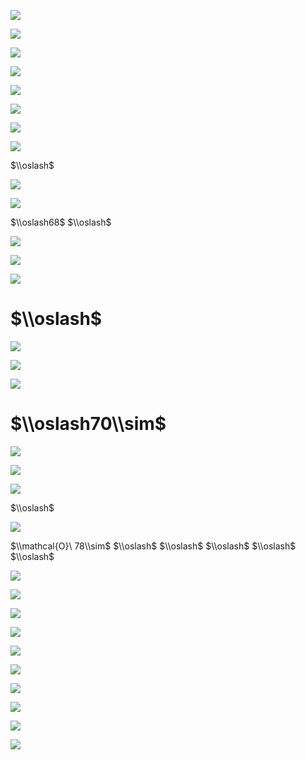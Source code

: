 ![](https://www.nta.go.jp/tmp/d81d4263-9ddf-458c-aa2d-677bbba13c26/images/6412c9eca06ecfb6f8b4c2b5b5662c715747e87cd8c01e287ad58e39c0d89d7f.jpg)

![](https://www.nta.go.jp/tmp/d81d4263-9ddf-458c-aa2d-677bbba13c26/images/d1ef3537128264ac9c295ec23f23af7ec6a27c9f9960cb0598f8a650ab58632d.jpg)

![](https://www.nta.go.jp/tmp/d81d4263-9ddf-458c-aa2d-677bbba13c26/images/fc29c0ae7ec34a27e75c5abe5f0f17329656475d1827fad377f70cb60de728d1.jpg)

![](https://www.nta.go.jp/tmp/d81d4263-9ddf-458c-aa2d-677bbba13c26/images/cdfcd9335f008af16f34c2c953428820683bc17b0fad301a84d7ac4d70489125.jpg)

![](https://www.nta.go.jp/tmp/d81d4263-9ddf-458c-aa2d-677bbba13c26/images/018f1da7379fbb954631ddfb969cb17819d37f6aec95cf00a8c2291726df4f92.jpg)

![](https://www.nta.go.jp/tmp/d81d4263-9ddf-458c-aa2d-677bbba13c26/images/a54727bfc1055028c1528f05264a3bf22a943d49012fdbab346894df34564794.jpg)

![](https://www.nta.go.jp/tmp/d81d4263-9ddf-458c-aa2d-677bbba13c26/images/d76c7c52a88ac01f2d0a28d455290c194394224d49e123bff17ae3b800cffaac.jpg)

![](https://www.nta.go.jp/tmp/d81d4263-9ddf-458c-aa2d-677bbba13c26/images/cf892418dd5cbade69385b7b51fb1a3b316aa71b4085f809c6cec1152bb81bb4.jpg)

$\\oslash$

![](https://www.nta.go.jp/tmp/d81d4263-9ddf-458c-aa2d-677bbba13c26/images/7e9c5e9193155598836e43bd89688131be7078515f5b04cfb3ec0b1e9e5d6b03.jpg)

![](https://www.nta.go.jp/tmp/d81d4263-9ddf-458c-aa2d-677bbba13c26/images/e615cae8e9fe75e97e6871cb6de7947c168e96d10ace1a0bdc84b45277743633.jpg)

$\\oslash68$ $\\oslash$

![](https://www.nta.go.jp/tmp/d81d4263-9ddf-458c-aa2d-677bbba13c26/images/8c02e7c8290c356b921c909a69dfb0c543b605edf2056115040bee637fca53a2.jpg)

![](https://www.nta.go.jp/tmp/d81d4263-9ddf-458c-aa2d-677bbba13c26/images/7bf75e1ff3394e129393e22300494a8a52bb77a728d8ff6c8ad48fc958b4e8da.jpg)

![](https://www.nta.go.jp/tmp/d81d4263-9ddf-458c-aa2d-677bbba13c26/images/9853d976a8fc2a1227ae54fe326c0e380d69619ffe381c48a010174d61704f85.jpg)

# $\\oslash$

![](https://www.nta.go.jp/tmp/d81d4263-9ddf-458c-aa2d-677bbba13c26/images/cb50a4c68026ba7b99fd47d0506e45a0aef8e25a7cf1d897b812a67114318091.jpg)

![](https://www.nta.go.jp/tmp/d81d4263-9ddf-458c-aa2d-677bbba13c26/images/1834aa9b294ff4985a6068efe1a350f2764f309149e8ea1c85708e0bae50f816.jpg)

![](https://www.nta.go.jp/tmp/d81d4263-9ddf-458c-aa2d-677bbba13c26/images/579e805353a0b7a4a93c9eeae42357b1488a85696c356d2b5fa6608746040b1b.jpg)

# $\\oslash70\\sim$

![](https://www.nta.go.jp/tmp/d81d4263-9ddf-458c-aa2d-677bbba13c26/images/455e9987dd6e7b8e573ae379b94f9114ae531f25fce97475104c62d18afffb9a.jpg)

![](https://www.nta.go.jp/tmp/d81d4263-9ddf-458c-aa2d-677bbba13c26/images/7e4f2e92dac29462c3f245fb4305969e7fdffd403bd20098e9893db331cddbdc.jpg)

![](https://www.nta.go.jp/tmp/d81d4263-9ddf-458c-aa2d-677bbba13c26/images/5fa87be1d5f8e3c12eb14ce5a14844bcee9e7fe26d27664c9aee4042a77b7ce3.jpg)

$\\oslash$

![](https://www.nta.go.jp/tmp/d81d4263-9ddf-458c-aa2d-677bbba13c26/images/f8ede2c0286ed0cc48474fb615ec3004850956c874fcfb6522a5496f9da4686b.jpg)

$\\mathcal{O}\ 78\\sim$ $\\oslash$ $\\oslash$ $\\oslash$ $\\oslash$ $\\oslash$

![](https://www.nta.go.jp/tmp/d81d4263-9ddf-458c-aa2d-677bbba13c26/images/437629499b4fd863eb3fcf2e07e03908a9ff11115e81a09f5ca982365032cad4.jpg)

![](https://www.nta.go.jp/tmp/d81d4263-9ddf-458c-aa2d-677bbba13c26/images/095f2d07d45a572602648267ee0968d397027049a774c808a7d294b0c168962a.jpg)

![](https://www.nta.go.jp/tmp/d81d4263-9ddf-458c-aa2d-677bbba13c26/images/b112b41a60a3df1d64ac07cc2716123e41a777026bb8f8a3413be00ebc23b465.jpg)

![](https://www.nta.go.jp/tmp/d81d4263-9ddf-458c-aa2d-677bbba13c26/images/789bfc74135b2cd4098e5d77f8c779f6bc9a4dc83de5c8fbc6a76b6dfc23ebd6.jpg)

![](https://www.nta.go.jp/tmp/d81d4263-9ddf-458c-aa2d-677bbba13c26/images/e3c0ea5d1f3376c6a30b0f2e98034f7c5f0af6adf7c7c06d6b74a62eaa44f72b.jpg)

![](https://www.nta.go.jp/tmp/d81d4263-9ddf-458c-aa2d-677bbba13c26/images/d19b43542a761ab6b5137d965fc0c6565f48b0435ba00305ede5a5d73a5c1089.jpg)

![](https://www.nta.go.jp/tmp/d81d4263-9ddf-458c-aa2d-677bbba13c26/images/de5f395800cf64df63af180b75c7926cdde277efed56305041d42eb74f19e0f8.jpg)

![](https://www.nta.go.jp/tmp/d81d4263-9ddf-458c-aa2d-677bbba13c26/images/d90fcdb4eb68098411b5a78e05a373692dd2aac1486ad6a620066c8c541e82b1.jpg)

![](https://www.nta.go.jp/tmp/d81d4263-9ddf-458c-aa2d-677bbba13c26/images/ed744dc6d8778084fa168ac328058a52857910583991f4bd12587b9c1ae25908.jpg)

![](https://www.nta.go.jp/tmp/d81d4263-9ddf-458c-aa2d-677bbba13c26/images/61cb4003fea3fb086dd4ab765ec955b22740ac27ca5b5187177a01e42f55a86f.jpg)